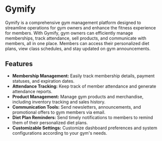 # Gymify

Gymify is a comprehensive gym management platform designed to streamline operations for gym owners and enhance the fitness experience for members. With Gymify, gym owners can efficiently manage memberships, track attendance, sell products, and communicate with members, all in one place. Members can access their personalized diet plans, view class schedules, and stay updated on gym announcements.

## Features

- **Membership Management:** Easily track membership details, payment statuses, and expiration dates.
- **Attendance Tracking:** Keep track of member attendance and generate attendance reports.
- **Product Management:** Manage gym products and merchandise, including inventory tracking and sales history.
- **Communication Tools:** Send newsletters, announcements, and promotional offers to gym members via email.
- **Diet Plan Reminders:** Send timely notifications to members to remind them of their personalized diet plans.
- **Customizable Settings:** Customize dashboard preferences and system configurations according to your gym's needs.

